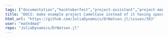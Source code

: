 ```yaml
---
tags: ["documentation","hacktoberfest","project-assistant","project-management","science","science-research","setup-tool","simulations"]
title: "DOCS: make example project CamelCase instead of it having space in its name"
html_url: "https://github.com/JuliaDynamics/DrWatson.jl/issues/363"
user: "math4mad"
repo: "JuliaDynamics/DrWatson.jl"
---
```


